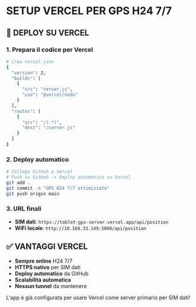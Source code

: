 # SETUP VERCEL PER GPS H24 7/7

## 🚀 DEPLOY SU VERCEL

### 1. Prepara il codice per Vercel
```bash
# Crea vercel.json
{
  "version": 2,
  "builds": [
    {
      "src": "server.js",
      "use": "@vercel/node"
    }
  ],
  "routes": [
    {
      "src": "/(.*)",
      "dest": "/server.js"
    }
  ]
}
```

### 2. Deploy automatico
```bash
# Collega GitHub a Vercel
# Push su GitHub -> Deploy automatico su Vercel
git add .
git commit -m "GPS H24 7/7 ottimizzato"
git push origin main
```

### 3. URL finali
- **SIM dati**: `https://tablet-gps-server.vercel.app/api/position`
- **WiFi locale**: `http://10.169.33.149:3000/api/position`

## ✅ VANTAGGI VERCEL
- **Sempre online** H24 7/7
- **HTTPS nativo** per SIM dati
- **Deploy automatico** da GitHub
- **Scalabilità automatica**
- **Nessun tunnel** da mantenere

L'app è già configurata per usare Vercel come server primario per SIM dati!